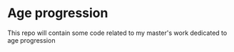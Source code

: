# Age progression

This repo will contain some code related to my master's work dedicated to age progression

